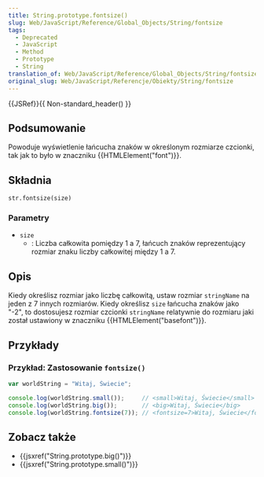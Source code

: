 ```yaml
---
title: String.prototype.fontsize()
slug: Web/JavaScript/Reference/Global_Objects/String/fontsize
tags:
  - Deprecated
  - JavaScript
  - Method
  - Prototype
  - String
translation_of: Web/JavaScript/Reference/Global_Objects/String/fontsize
original_slug: Web/JavaScript/Referencje/Obiekty/String/fontsize
---
```

{{JSRef}}{{ Non-standard_header() }}

## Podsumowanie

Powoduje wyświetlenie łańcucha znaków w określonym rozmiarze czcionki, tak jak to było w znaczniku {{HTMLElement("font")}}.

## Składnia

    str.fontsize(size)

### Parametry

- `size`
  - : Liczba całkowita pomiędzy 1 a 7, łańcuch znaków reprezentujący rozmiar znaku liczby całkowitej między 1 a 7.

## Opis

Kiedy określisz rozmiar jako liczbę całkowitą, ustaw rozmiar `stringName` na jeden z 7 innych rozmiarów. Kiedy określisz `size` łańcucha znaków jako "-2", to dostosujesz rozmiar czcionki `stringName` relatywnie do rozmiaru jaki został ustawiony w znaczniku {{HTMLElement("basefont")}}.

## Przykłady

### Przykład: Zastosowanie **`fontsize()`**

```js
var worldString = "Witaj, Świecie";

console.log(worldString.small());     // <small>Witaj, Świecie</small>
console.log(worldString.big());       // <big>Witaj, Świecie</big>
console.log(worldString.fontsize(7)); // <fontsize=7>Witaj, Świecie</fontsize>
```

## Zobacz także

- {{jsxref("String.prototype.big()")}}
- {{jsxref("String.prototype.small()")}}
